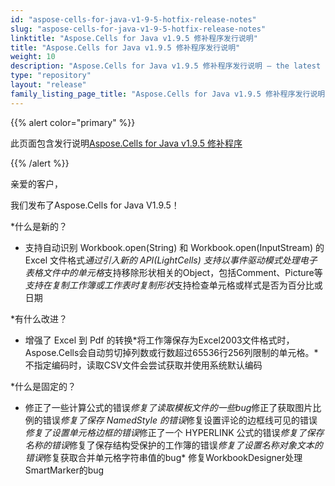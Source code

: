 ```yaml
---
id: "aspose-cells-for-java-v1-9-5-hotfix-release-notes"
slug: "aspose-cells-for-java-v1-9-5-hotfix-release-notes"
linktitle: "Aspose.Cells for Java v1.9.5 修补程序发行说明"
title: "Aspose.Cells for Java v1.9.5 修补程序发行说明"
weight: 10
description: "Aspose.Cells for Java v1.9.5 修补程序发行说明 – the latest updates and fixes."
type: "repository"
layout: "release"
family_listing_page_title: "Aspose.Cells for Java v1.9.5 修补程序发行说明"
---
```

{{% alert color="primary" %}} 

此页面包含发行说明[Aspose.Cells for Java v1.9.5 修补程序](https://releases.aspose.com/cells/java/new-releases/aspose.cells-for-java-v1.9.5-hotfix/)

{{% /alert %}} 

亲爱的客户，

我们发布了Aspose.Cells for Java V1.9.5！

 *什么是新的？

- 支持自动识别 Workbook.open(String) 和 Workbook.open(InputStream) 的 Excel 文件格式*通过引入新的 API(LightCells) 支持以事件驱动模式处理电子表格文件中的单元格*支持移除形状相关的Object，包括Comment、Picture等*支持在复制工作簿或工作表时复制形状*支持检查单元格或样式是否为百分比或日期

*有什么改进？

- 增强了 Excel 到 Pdf 的转换*将工作簿保存为Excel2003文件格式时，Aspose.Cells会自动剪切掉列数或行数超过65536行256列限制的单元格。*不指定编码时，读取CSV文件会尝试获取并使用系统默认编码

*什么是固定的？

- 修正了一些计算公式的错误*修复了读取模板文件的一些bug*修正了获取图片比例的错误*修复了保存 NamedStyle 的错误*修复设置评论的边框线可见的错误*修复了设置单元格边框的错误*修正了一个 HYPERLINK 公式的错误*修复了保存名称的错误*修复了保存结构受保护的工作簿的错误*修复了设置名称对象文本的错误*修复获取合并单元格字符串值的bug* 修复WorkbookDesigner处理SmartMarker的bug
